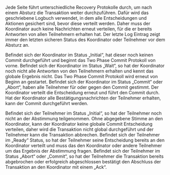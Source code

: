Jede Seite führt unterschiedliche Recovery Protokolle durch, um nach einem Absturz die Transaktion weiter durchzuführen. Dafür wird das geschriebene Logbuch verwendet, in dem alle Entscheidungen und Aktionen gesichert sind, bevor diese verteilt werden. Daher muss der Koordinator auch keine Nachrichten erneut verteilen, für die er bereits Antworten von allen Teilnehmern erhalten hat. Der letzte Log Eintrag zeigt immer den letzten sicheren Status des Koordinator oder Teilnehmer vor dem Absturz an.  
  
Befindet sich der Koordinator im Status „Initial“, hat dieser noch keinen Commit durchgeführt und beginnt das Two Phase Commit Protokoll von vorne. Befindet sich der Koordinator im Status „Wait“, so hat der Koordinator noch nicht alle Antworten von den Teilnehmern erhalten und kennt das globale Ergebnis nicht. Das Two Phase Commit Protokoll wird erneut von Beginn an gestartet. Befindet sich der Koordinator im Status „Commit“ oder „Abort“, haben alle Teilnehmer für oder gegen den Commit gestimmt. Der Koordinator verteilt die Entscheidung erneut und führt den Commit durch. Hat der Koordinator alle Bestätigungsnachrichten der Teilnehmer erhalten, kann der Commit durchgeführt werden.  
  
Befindet sich der Teilnehmer im Status „Initial“, so hat der Teilnehmer noch nicht an der Abstimmung teilgenommen. Ohne abgegebene Stimme an den Koordinator, kann der Koordinator keine globale Commit Entscheidung verteilen, daher wird die Transaktion nicht global durchgeführt und der Teilnehmer kann die Transaktion
abbrechen. Befindet sich der Teilnehmer im „Ready“ Status, so hat der Teilnehmer seine Entscheidung bereits an den Koordinator verteilt und muss das den Koordinator oder andere Teilnehmer um das Ergebnis der Abstimmung fragen. Befindet sich der Teilnehmer im Status „Abort“ oder „Commit“, so hat der Teilnehmer die Transaktion bereits abgebrochen oder erfolgreich abgeschlossen bestätigt den Abschluss der Transaktion an den Koordinator mit einem „Ack“.